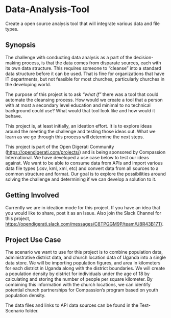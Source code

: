 # Data-Analysis-Tool
Create a open source analysis tool that will integrate various data and file types. 

## Synopsis
The challenge with conducting data analysis as a part of the decision-making process, is that the data comes from disparate sources, each with its own data structure. This requires someone to “cleanse” into a standard data structure before it can be used. That is fine for organizations that have IT departments, but not feasible for most churches, particularly churches in the developing world. 

The purpose of this project is to ask *“what if”* there was a tool that could automate the cleansing process. How would we create a tool that a person with at most a secondary level education and minimal to no technical background could use? What would that tool look like and how would it behave.

This project is, at least initially, an ideation effort. It is to explore ideas around the meeting the challenge and testing those ideas out. What we learn as we go through this process will determine the next steps. 

This project is part of the Open Digerati Community (https://opendigerati.com/projects/) and is being sponsored by Compassion International. We have developed a use case below to test our ideas against. We want to be able to consume data from APIs and import various data file types (.csv, kml, xml, etc) and convert data from all sources to a common structure and format. Our goal is to explore the possibilities around solving the challenge and determining if we can develop a solution to it.
 
## Getting Involved
Currently we are in ideation mode for this project. If you have an idea that you would like to share, post it as an Issue. Also join the Slack Channel for this project, https://opendigerati.slack.com/messages/C8TPGGM9P/team/U8R43B17T/. 

## Project Use Case
The scenario we want to use for this project is to combine population data, administrative district data, and church location data of Uganda into a single data store. We will be importing population figures, and area in kilometers for each district in Uganda along with the district boundaries. We will create a population density by district for individuals under the age of 18 by calculating and storing the number of people per square kilometer. By combining this information with the church locations, we can identify potential church partnerships for Compassion’s program based on youth population density.

The data files and links to API data sources can be found in the Test-Scenario folder.
